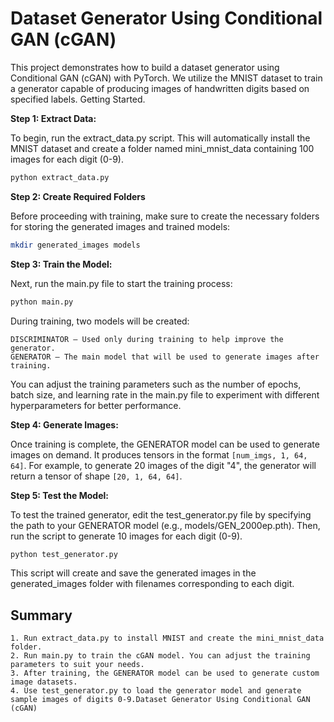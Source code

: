 # Dataset Generator Using Conditional GAN (cGAN)

This project demonstrates how to build a dataset generator using Conditional GAN (cGAN) with PyTorch. We utilize the MNIST dataset to train a generator capable of producing images of handwritten digits based on specified labels.
Getting Started.

**Step 1: Extract Data:**

To begin, run the extract_data.py script. This will automatically install the MNIST dataset and create a folder named mini_mnist_data containing 100 images for each digit (0-9).

```bash
python extract_data.py
```

**Step 2: Create Required Folders**

Before proceeding with training, make sure to create the necessary folders for storing the generated images and trained models:

```bash
mkdir generated_images models
```

**Step 3: Train the Model:**

Next, run the main.py file to start the training process:

```bash
python main.py
```

During training, two models will be created:

    DISCRIMINATOR – Used only during training to help improve the generator.
    GENERATOR – The main model that will be used to generate images after training.

You can adjust the training parameters such as the number of epochs, batch size, and learning rate in the main.py file to experiment with different hyperparameters for better performance.

**Step 4: Generate Images:**

Once training is complete, the GENERATOR model can be used to generate images on demand. It produces tensors in the format `[num_imgs, 1, 64, 64]`. For example, to generate 20 images of the digit "4", the generator will return a tensor of shape `[20, 1, 64, 64]`.

**Step 5: Test the Model:**

To test the trained generator, edit the test_generator.py file by specifying the path to your GENERATOR model (e.g., models/GEN_2000ep.pth). Then, run the script to generate 10 images for each digit (0-9).

```bash
python test_generator.py
```

This script will create and save the generated images in the generated_images folder with filenames corresponding to each digit.

## Summary

    1. Run extract_data.py to install MNIST and create the mini_mnist_data folder.
    2. Run main.py to train the cGAN model. You can adjust the training parameters to suit your needs.
    3. After training, the GENERATOR model can be used to generate custom image datasets.
    4. Use test_generator.py to load the generator model and generate sample images of digits 0-9.Dataset Generator Using Conditional GAN (cGAN)
